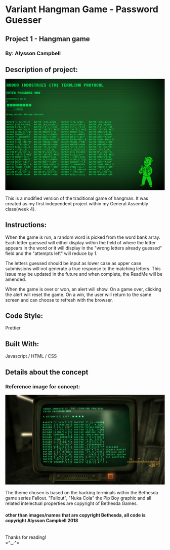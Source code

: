 # Variant Hangman Game - Password Guesser

## Project 1 - Hangman game

### By: Alysson Campbell

## Description of project:

![](/images/screenshot.PNG)

This is a modified version of the traditional game of hangman. It was created as my first independent project within my General Assembly class(week 4).

## Instructions:

When the game is run, a random word is picked from the word bank array.
Each letter guessed will either display within the field of where the letter appears in the word or it will display in the "wrong letters already guessed" field and the "attempts left" will reduce by 1.

The letters guessed should be input as lower case as upper case submissions will not generate a true response to the matching letters.
This issue may be updated in the future and when complete, the ReadMe will be amended.

When the game is over or won, an alert will show. On a game over, clicking the alert will reset the game. On a win, the user will return to the same screen and can choose to refresh with the browser.

## Code Style:

Prettier

## Built With:

Javascript / HTML / CSS

## Details about the concept

### Reference image for concept:

![](/images/reference.jpg)

The theme chosen is based on the hacking terminals within the Bethesda game series Fallout. "Fallout", "Nuka Cola" the Pip Boy graphic and all related intelectual properties are copyright of Bethesda Games.

#### other than images/names that are copyright Bethesda, all code is copyright Alysson Campbell 2018

<br>Thanks for reading!<br>
=^.\_.^=
